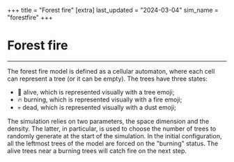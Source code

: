 +++
title = "Forest fire"
[extra]
last_updated = "2024-03-04"
sim_name = "forestfire"
+++

# Forest fire

---

The forest fire model is defined as a cellular automaton, where each cell can represent a tree (or it can be empty).
The trees have three states:
- 🌲 alive, which is represented visually with a tree emoji;
- 🔥 burning, which is represented visually with a fire emoji;
- 💀 dead, which is represented visually with a dust emoji;

The simulation relies on two parameters, the space dimension and the density.
The latter, in particular, is used to choose the number of trees to randomly generate at the start of the simulation.
In the initial configuration, all the leftmost trees of the model are forced on the "burning" status.
The alive trees near a burning trees will catch fire on the next step.

